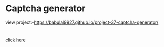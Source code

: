# Captcha generator
view project:-https://babulal9927.github.io/project-37-captcha-generator/
#
[click here](https://babulal9927.github.io/project-37-captcha-generator/)
